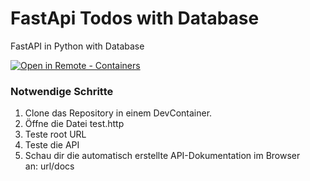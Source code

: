 # FastApi Todos with Database


FastAPI in Python with Database

[
    ![Open in Remote - Containers](
        https://xebia.com/wp-content/uploads/2023/11/v1.svg    )
](
    https://vscode.dev/redirect?url=vscode://ms-vscode-remote.remote-containers/cloneInVolume?url=https://github.com/seeli-teaching/fastapi-todos-with-db.git
)

### Notwendige Schritte

1. Clone das Repository in einem DevContainer.
2. Öffne die Datei test.http
3. Teste root URL
4. Teste die API
5. Schau dir die automatisch erstellte API-Dokumentation im Browser an: url/docs


